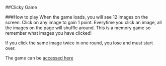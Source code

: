 ##Clicky Game

###How to play
When the game loads, you will see 12 images on the screen. Click on any image to gain 1 point. Everytime you click an image, all the images on the page
will shuffle around. This is a memory game so remember what images you have clicked! 

If you click the same image twice in one round, you lose and must start over.

The game can be [accessed here](https://mharootunian.github.io/bc-clicky-game)